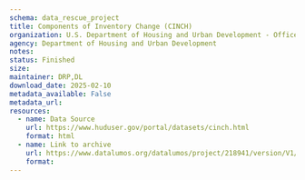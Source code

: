```yaml
---
schema: data_rescue_project 
title: Components of Inventory Change (CINCH)
organization: U.S. Department of Housing and Urban Development - Office of Policy Development and Research
agency: Department of Housing and Urban Development
notes: 
status: Finished
size: 
maintainer: DRP,DL
download_date: 2025-02-10
metadata_available: False
metadata_url: 
resources:
  - name: Data Source
    url: https://www.huduser.gov/portal/datasets/cinch.html
    format: html
  - name: Link to archive
    url: https://www.datalumos.org/datalumos/project/218941/version/V1/view
    format: 
---
```

